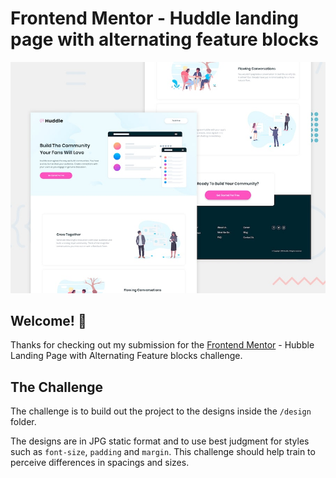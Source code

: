 # Frontend Mentor - Huddle landing page with alternating feature blocks

![Design preview for the Huddle landing page with alternating feature blocks coding challenge](./design/desktop-preview.jpg)

## Welcome! 👋

Thanks for checking out my submission for the [Frontend Mentor](https://www.frontendmentor.io) - Hubble Landing Page with Alternating Feature blocks challenge.

## The Challenge

The challenge is to build out the project to the designs inside the `/design` folder.

The designs are in JPG static format and to use best judgment for styles such as `font-size`, `padding` and `margin`. This challenge should help train to perceive differences in spacings and sizes.
